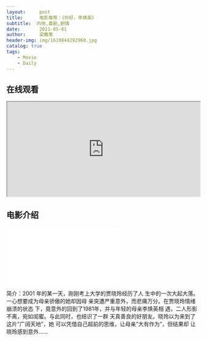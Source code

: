 ```yaml
---  
layout:     post  
title:      电影推荐：《你好，李焕英》
subtitle:  内地,喜剧,剧情
date:       2021-05-01
author:     梁舞策  
header-img: img/1619844292960.jpg
catalog: true  
tags:  
    - Movie
    - Daily  
---  
```

## 在线观看  
   
  
<iframe src="https://sf1-ttcdn-tos.pstatp.com/obj/tos-cn-o-0004/e0f2d088fa974a8aa6fd6ca920b0afbc" width="100%" height="248"></iframe>

  
## 电影介绍

<iframe src="//player.bilibili.com/player.html?aid=801592028&bvid=BV1Qy4y1n7Za&cid=294424458&page=1" scrolling="no" border="0" frameborder="no" framespacing="0" allowfullscreen="true"> </iframe>

  
  
  
简介：2001 年的某一天，刚刚考上大学的贾晓玲经历了人 生中的一次大起大落。一心想要成为母亲骄傲的她却因母 亲突遭严重意外，而悲痛万分。在贾晓玲情绪崩溃的状态 下，竟意外的回到了1981年，并与年轻的母亲李焕英相 遇，二人形影不离，宛如闺蜜。与此同时，也结识了一群 天真善良的好朋友。晓玲以为来到了这片“广阔天地”，她 可以凭借自己超前的思维，让母亲“大有作为”，但结果却 让晓玲感到意外..….
